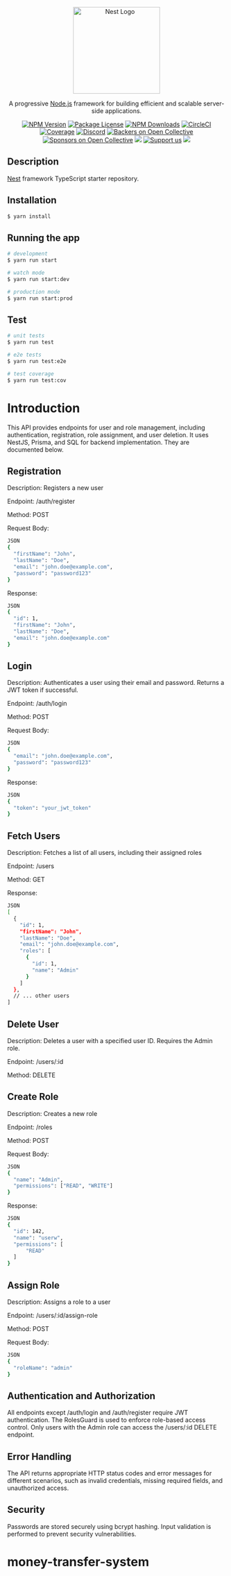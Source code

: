 <p align="center">
  <a href="http://nestjs.com/" target="blank"><img src="https://nestjs.com/img/logo-small.svg" width="200" alt="Nest Logo" /></a>
</p>

[circleci-image]: https://img.shields.io/circleci/build/github/nestjs/nest/master?token=abc123def456
[circleci-url]: https://circleci.com/gh/nestjs/nest

  <p align="center">A progressive <a href="http://nodejs.org" target="_blank">Node.js</a> framework for building efficient and scalable server-side applications.</p>
    <p align="center">
<a href="https://www.npmjs.com/~nestjscore" target="_blank"><img src="https://img.shields.io/npm/v/@nestjs/core.svg" alt="NPM Version" /></a>
<a href="https://www.npmjs.com/~nestjscore" target="_blank"><img src="https://img.shields.io/npm/l/@nestjs/core.svg" alt="Package License" /></a>
<a href="https://www.npmjs.com/~nestjscore" target="_blank"><img src="https://img.shields.io/npm/dm/@nestjs/common.svg" alt="NPM Downloads" /></a>
<a href="https://circleci.com/gh/nestjs/nest" target="_blank"><img src="https://img.shields.io/circleci/build/github/nestjs/nest/master" alt="CircleCI" /></a>
<a href="https://coveralls.io/github/nestjs/nest?branch=master" target="_blank"><img src="https://coveralls.io/repos/github/nestjs/nest/badge.svg?branch=master#9" alt="Coverage" /></a>
<a href="https://discord.gg/G7Qnnhy" target="_blank"><img src="https://img.shields.io/badge/discord-online-brightgreen.svg" alt="Discord"/></a>
<a href="https://opencollective.com/nest#backer" target="_blank"><img src="https://opencollective.com/nest/backers/badge.svg" alt="Backers on Open Collective" /></a>
<a href="https://opencollective.com/nest#sponsor" target="_blank"><img src="https://opencollective.com/nest/sponsors/badge.svg" alt="Sponsors on Open Collective" /></a>
  <a href="https://paypal.me/kamilmysliwiec" target="_blank"><img src="https://img.shields.io/badge/Donate-PayPal-ff3f59.svg"/></a>
    <a href="https://opencollective.com/nest#sponsor"  target="_blank"><img src="https://img.shields.io/badge/Support%20us-Open%20Collective-41B883.svg" alt="Support us"></a>
  <a href="https://twitter.com/nestframework" target="_blank"><img src="https://img.shields.io/twitter/follow/nestframework.svg?style=social&label=Follow"></a>
</p>
  <!--[![Backers on Open Collective](https://opencollective.com/nest/backers/badge.svg)](https://opencollective.com/nest#backer)
  [![Sponsors on Open Collective](https://opencollective.com/nest/sponsors/badge.svg)](https://opencollective.com/nest#sponsor)-->

## Description

[Nest](https://github.com/nestjs/nest) framework TypeScript starter repository.

## Installation

```bash
$ yarn install
```

## Running the app

```bash
# development
$ yarn run start

# watch mode
$ yarn run start:dev

# production mode
$ yarn run start:prod
```

## Test

```bash
# unit tests
$ yarn run test

# e2e tests
$ yarn run test:e2e

# test coverage
$ yarn run test:cov
```

# Introduction

This API provides endpoints for user and role management, including authentication, registration, role assignment, and user deletion. It uses NestJS, Prisma, and SQL for backend implementation. They are documented below.


## Registration

Description: Registers a new user

Endpoint: /auth/register

Method: POST

Request Body:

```bash
JSON
{
  "firstName": "John",
  "lastName": "Doe",
  "email": "john.doe@example.com",
  "password": "password123"
}
```

Response:

```bash
JSON
{
  "id": 1,
  "firstName": "John",
  "lastName": "Doe",
  "email": "john.doe@example.com"
}
```

## Login

Description: Authenticates a user using their email and password. Returns a JWT token if successful.

Endpoint: /auth/login

Method: POST

Request Body:

```bash
JSON
{
  "email": "john.doe@example.com",
  "password": "password123"
}
```

Response:

```bash
JSON
{
  "token": "your_jwt_token"
}
```




## Fetch Users

Description: Fetches a list of all users, including their assigned roles

Endpoint: /users

Method: GET

Response:

```bash
JSON
[
  {
    "id": 1,
    "firstName": "John",
    "lastName": "Doe",
    "email": "john.doe@example.com",
    "roles": [
      {
        "id": 1,
        "name": "Admin"
      }
    ]
  },
  // ... other users
]
```


## Delete User

Description: Deletes a user with a specified user ID. Requires the Admin role.

Endpoint: /users/:id

Method: DELETE


## Create Role

Description: Creates a new role

Endpoint: /roles

Method: POST

Request Body:

```bash
JSON
{
  "name": "Admin",
  "permissions": ["READ", "WRITE"]
}
```

Response:

```bash
JSON
{
  "id": 142,
  "name": "userw",
  "permissions": [
      "READ"
  ]
}
```

## Assign Role

Description: Assigns a role to a user

Endpoint: /users/:id/assign-role

Method: POST

Request Body:

```bash
JSON
{
  "roleName": "admin"
}
```


## Authentication and Authorization
All endpoints except /auth/login and /auth/register require JWT authentication. The RolesGuard is used to enforce role-based access control. Only users with the Admin role can access the /users/:id DELETE endpoint.

## Error Handling
The API returns appropriate HTTP status codes and error messages for different scenarios, such as invalid credentials, missing required fields, and unauthorized access.

## Security
Passwords are stored securely using bcrypt hashing. Input validation is performed to prevent security vulnerabilities.
# money-transfer-system

